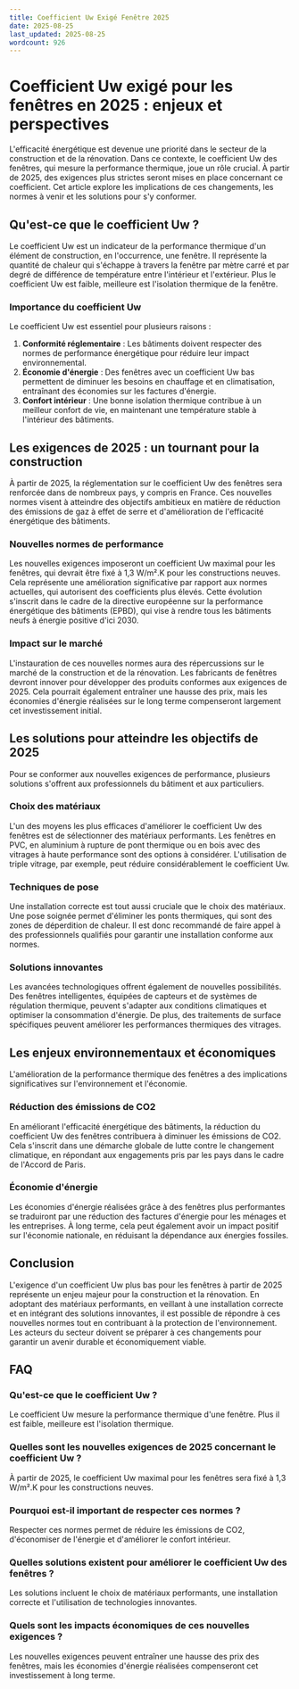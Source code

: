 ```yaml
---
title: Coefficient Uw Exigé Fenêtre 2025
date: 2025-08-25
last_updated: 2025-08-25
wordcount: 926
---
```


# Coefficient Uw exigé pour les fenêtres en 2025 : enjeux et perspectives

L'efficacité énergétique est devenue une priorité dans le secteur de la construction et de la rénovation. Dans ce contexte, le coefficient Uw des fenêtres, qui mesure la performance thermique, joue un rôle crucial. À partir de 2025, des exigences plus strictes seront mises en place concernant ce coefficient. Cet article explore les implications de ces changements, les normes à venir et les solutions pour s'y conformer.

## Qu'est-ce que le coefficient Uw ?

Le coefficient Uw est un indicateur de la performance thermique d'un élément de construction, en l'occurrence, une fenêtre. Il représente la quantité de chaleur qui s'échappe à travers la fenêtre par mètre carré et par degré de différence de température entre l'intérieur et l'extérieur. Plus le coefficient Uw est faible, meilleure est l'isolation thermique de la fenêtre.

### Importance du coefficient Uw

Le coefficient Uw est essentiel pour plusieurs raisons :

1. **Conformité réglementaire** : Les bâtiments doivent respecter des normes de performance énergétique pour réduire leur impact environnemental.
2. **Économie d'énergie** : Des fenêtres avec un coefficient Uw bas permettent de diminuer les besoins en chauffage et en climatisation, entraînant des économies sur les factures d'énergie.
3. **Confort intérieur** : Une bonne isolation thermique contribue à un meilleur confort de vie, en maintenant une température stable à l'intérieur des bâtiments.

## Les exigences de 2025 : un tournant pour la construction

À partir de 2025, la réglementation sur le coefficient Uw des fenêtres sera renforcée dans de nombreux pays, y compris en France. Ces nouvelles normes visent à atteindre des objectifs ambitieux en matière de réduction des émissions de gaz à effet de serre et d'amélioration de l'efficacité énergétique des bâtiments.

### Nouvelles normes de performance

Les nouvelles exigences imposeront un coefficient Uw maximal pour les fenêtres, qui devrait être fixé à 1,3 W/m².K pour les constructions neuves. Cela représente une amélioration significative par rapport aux normes actuelles, qui autorisent des coefficients plus élevés. Cette évolution s'inscrit dans le cadre de la directive européenne sur la performance énergétique des bâtiments (EPBD), qui vise à rendre tous les bâtiments neufs à énergie positive d'ici 2030.

### Impact sur le marché

L'instauration de ces nouvelles normes aura des répercussions sur le marché de la construction et de la rénovation. Les fabricants de fenêtres devront innover pour développer des produits conformes aux exigences de 2025. Cela pourrait également entraîner une hausse des prix, mais les économies d'énergie réalisées sur le long terme compenseront largement cet investissement initial.

## Les solutions pour atteindre les objectifs de 2025

Pour se conformer aux nouvelles exigences de performance, plusieurs solutions s'offrent aux professionnels du bâtiment et aux particuliers.

### Choix des matériaux

L'un des moyens les plus efficaces d'améliorer le coefficient Uw des fenêtres est de sélectionner des matériaux performants. Les fenêtres en PVC, en aluminium à rupture de pont thermique ou en bois avec des vitrages à haute performance sont des options à considérer. L'utilisation de triple vitrage, par exemple, peut réduire considérablement le coefficient Uw.

### Techniques de pose

Une installation correcte est tout aussi cruciale que le choix des matériaux. Une pose soignée permet d'éliminer les ponts thermiques, qui sont des zones de déperdition de chaleur. Il est donc recommandé de faire appel à des professionnels qualifiés pour garantir une installation conforme aux normes.

### Solutions innovantes

Les avancées technologiques offrent également de nouvelles possibilités. Des fenêtres intelligentes, équipées de capteurs et de systèmes de régulation thermique, peuvent s'adapter aux conditions climatiques et optimiser la consommation d'énergie. De plus, des traitements de surface spécifiques peuvent améliorer les performances thermiques des vitrages.

## Les enjeux environnementaux et économiques

L'amélioration de la performance thermique des fenêtres a des implications significatives sur l'environnement et l'économie.

### Réduction des émissions de CO2

En améliorant l'efficacité énergétique des bâtiments, la réduction du coefficient Uw des fenêtres contribuera à diminuer les émissions de CO2. Cela s'inscrit dans une démarche globale de lutte contre le changement climatique, en répondant aux engagements pris par les pays dans le cadre de l'Accord de Paris.

### Économie d'énergie

Les économies d'énergie réalisées grâce à des fenêtres plus performantes se traduiront par une réduction des factures d'énergie pour les ménages et les entreprises. À long terme, cela peut également avoir un impact positif sur l'économie nationale, en réduisant la dépendance aux énergies fossiles.

## Conclusion

L'exigence d'un coefficient Uw plus bas pour les fenêtres à partir de 2025 représente un enjeu majeur pour la construction et la rénovation. En adoptant des matériaux performants, en veillant à une installation correcte et en intégrant des solutions innovantes, il est possible de répondre à ces nouvelles normes tout en contribuant à la protection de l'environnement. Les acteurs du secteur doivent se préparer à ces changements pour garantir un avenir durable et économiquement viable.

## FAQ

### Qu'est-ce que le coefficient Uw ?

Le coefficient Uw mesure la performance thermique d'une fenêtre. Plus il est faible, meilleure est l'isolation thermique.

### Quelles sont les nouvelles exigences de 2025 concernant le coefficient Uw ?

À partir de 2025, le coefficient Uw maximal pour les fenêtres sera fixé à 1,3 W/m².K pour les constructions neuves.

### Pourquoi est-il important de respecter ces normes ?

Respecter ces normes permet de réduire les émissions de CO2, d'économiser de l'énergie et d'améliorer le confort intérieur.

### Quelles solutions existent pour améliorer le coefficient Uw des fenêtres ?

Les solutions incluent le choix de matériaux performants, une installation correcte et l'utilisation de technologies innovantes.

### Quels sont les impacts économiques de ces nouvelles exigences ?

Les nouvelles exigences peuvent entraîner une hausse des prix des fenêtres, mais les économies d'énergie réalisées compenseront cet investissement à long terme.